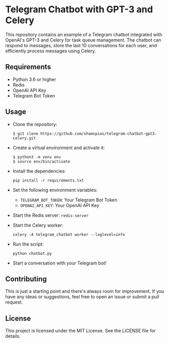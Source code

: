 # Telegram Chatbot with GPT-3 and Celery
This repository contains an example of a Telegram chatbot integrated with OpenAI's GPT-3 and Celery for task queue management. The chatbot can respond to messages, store the last 10 conversations for each user, and efficiently process messages using Celery.

## Requirements

- Python 3.6 or higher
- Redis
- OpenAI API Key
- Telegram Bot Token

## Usage

- Clone the repository:
   ```
  $ git clone https://github.com/shamspias/telegram-chatbot-gpt3-celery.git
  ```
- Create a virtual environment and activate it:
    ```
    $ python3 -m venv env
    $ source env/bin/activate
    ```
- Install the dependencies:
    ```
    pip install -r requirements.txt
    ```
- Set the following environment variables:
   - `TELEGRAM_BOT_TOKEN`: Your Telegram Bot Token
   - `OPENAI_API_KEY`: Your OpenAI API Key
  
- Start the Redis server:
    `redis-server`

- Start the Celery worker:
    ```
    celery -A telegram_chatbot worker --loglevel=info
    ```
- Run the script:
    ```
    python chatbot.py
    ```
- Start a conversation with your Telegram bot!


## Contributing

This is just a starting point and there's always room for improvement. If you have any ideas or suggestions, feel free to open an issue or submit a pull request.

## License
This project is licensed under the MIT License. See the LICENSE file for details.



